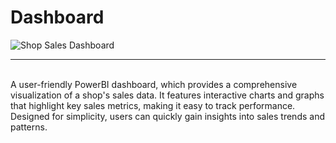 # Dashboard
![Shop Sales Dashboard](https://upload.wikimedia.org/wikipedia/commons/thumb/c/c8/Professor_Rasak_Ojo_Bakare.jpg/800px-Professor_Rasak_Ojo_Bakare.jpg)

<hr />
<br />
A user-friendly PowerBI dashboard, which provides a comprehensive visualization of a shop's sales data. It features interactive charts and graphs that highlight key sales metrics, making it easy to track performance. Designed for simplicity, users can quickly gain insights into sales trends and patterns.
